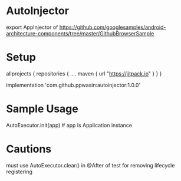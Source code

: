 # AutoInjector
export AppInjector of https://github.com/googlesamples/android-architecture-components/tree/master/GithubBrowserSample


# Setup
allprojects {
    repositories {
        ....
        maven { url "https://jitpack.io" }
    }
}

implementation 'com.github.ppwasin:autoinjector:1.0.0'


# Sample Usage
AutoExecutor.init(app)  # app is Application instance


# Cautions
must use AutoExecutor.clear() in @After of test for removing lifecycle registering

